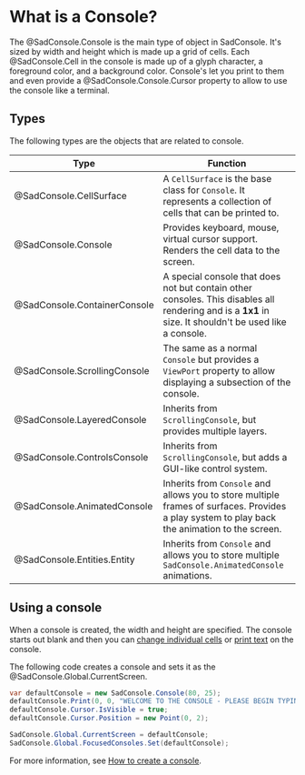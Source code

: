# What is a Console?

The @SadConsole.Console is the main type of object in SadConsole. It's sized by width and height which is made up a grid of cells. Each @SadConsole.Cell in the console is made up of a glyph character, a foreground color, and a background color. Console's let you print to them and even provide a @SadConsole.Console.Cursor property to allow to use the console like a terminal.

## Types

The following types are the objects that are related to console.

| Type | Function |
| ---- | -------- |
| @SadConsole.CellSurface | A `CellSurface` is the base class for `Console`. It represents a collection of cells that can be printed to. |
| @SadConsole.Console | Provides keyboard, mouse, virtual cursor support. Renders the cell data to the screen. |
| @SadConsole.ContainerConsole | A special console that does not but contain other consoles. This disables all rendering and is a **1x1** in size. It shouldn't be used like a console. |
| @SadConsole.ScrollingConsole | The same as a normal `Console` but provides a `ViewPort` property to allow displaying a subsection of the console. |
| @SadConsole.LayeredConsole | Inherits from `ScrollingConsole`, but provides multiple layers. |
| @SadConsole.ControlsConsole | Inherits from `ScrollingConsole`, but adds a GUI-like control system. |
| @SadConsole.AnimatedConsole | Inherits from `Console` and allows you to store multiple frames of surfaces. Provides a play system to play back the animation to the screen. |
| @SadConsole.Entities.Entity | Inherits from `Console` and allows you to store multiple `SadConsole.AnimatedConsole` animations. |

## Using a console

When a console is created, the width and height are specified. The console starts out blank and then you can [change individual cells](how-to-draw-on-a-console.md) or [print text](how-to-draw-on-a-console.md#printing) on the console.

The following code creates a console and sets it as the @SadConsole.Global.CurrentScreen.

```csharp
var defaultConsole = new SadConsole.Console(80, 25);
defaultConsole.Print(0, 0, "WELCOME TO THE CONSOLE - PLEASE BEGIN TYPING");
defaultConsole.Cursor.IsVisible = true;
defaultConsole.Cursor.Position = new Point(0, 2);

SadConsole.Global.CurrentScreen = defaultConsole;
SadConsole.Global.FocusedConsoles.Set(defaultConsole);
```

For more information, see [How to create a console](how-to-create-a-console.md).

